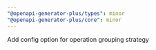 ```yaml
---
"@openapi-generator-plus/types": minor
"@openapi-generator-plus/core": minor
---
```


Add config option for operation grouping strategy
